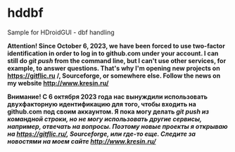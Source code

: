 # hddbf
Sample for HDroidGUI - dbf handling

<b> Attention! Since October 6, 2023, we have been forced to use two-factor identification in order to 
   log in to github.com under your account. I can still do <i>git push</i> from the command line, but I can't
   use other services, for example, to answer questions. That's why I'm opening new projects on 
   https://gitflic.ru /, Sourceforge, or somewhere else. Follow the news on my website http://www.kresin.ru/

   Внимание! С 6 октября 2023 года нас вынуждили использовать двухфакторную идентификацию для того, чтобы 
   входить на github.com под своим аккаунтом. Я пока могу делать <i>git push<i> из командной строки, но не могу
   использовать другие сервисы, например, отвечать на вопросы. Поэтому новые проекты я открываю на 
   https://gitflic.ru/, Sourceforge, или где-то еще. Следите за новостями на моем сайте http://www.kresin.ru/ </b>
